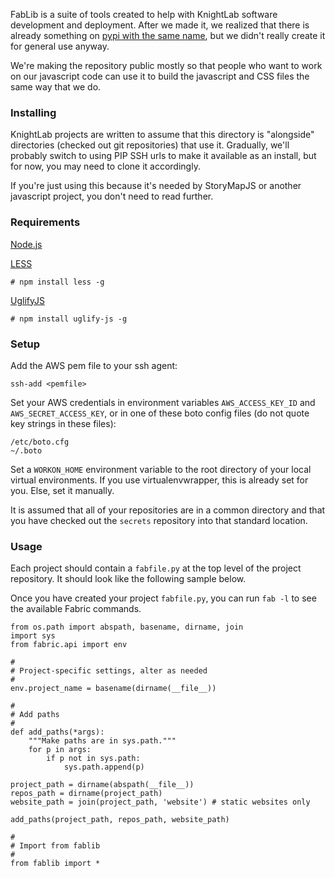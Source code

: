 FabLib is a suite of tools created to help with KnightLab software development and deployment. After we made it, we realized that there is already something on [pypi with the same name](https://pypi.python.org/pypi/fablib), but we didn't really create it for general use anyway.

We're making the repository public mostly so that people who want to work on our javascript code can use it to build the javascript and CSS files the same way that we do.

### Installing

KnightLab projects are written to assume that this directory is "alongside" directories (checked out git repositories) that use it. Gradually, we'll probably switch to using PIP SSH urls to make it available as an install, but for now, you may need to clone it accordingly.

If you're just using this because it's needed by StoryMapJS or another javascript project, you don't need to read further.

### Requirements

 [Node.js](http://nodejs.org)
 
 [LESS](http://lesscss.org)
 
    # npm install less -g
  
 [UglifyJS](https://github.com/mishoo/UglifyJS2)
 
    # npm install uglify-js -g 


### Setup

Add the AWS pem file to your ssh agent:

    ssh-add <pemfile>

Set your AWS credentials in environment variables `AWS_ACCESS_KEY_ID` and `AWS_SECRET_ACCESS_KEY`, or in one of these boto config files (do not quote key strings in these files):

    /etc/boto.cfg
    ~/.boto
    
Set a `WORKON_HOME` environment variable to the root directory of your local virtual environments.  If you use virtualenvwrapper, this is already set for you.  Else, set it manually.

It is assumed that all of your repositories are in a common directory and that you have checked out the `secrets` repository into that standard location.
    

### Usage

Each project should contain a `fabfile.py` at the top level of the project repository.  It should look like the following sample below.  

Once you have created your project `fabfile.py`, you can run `fab -l` to see the available Fabric commands.


    from os.path import abspath, basename, dirname, join
    import sys
    from fabric.api import env

    #
    # Project-specific settings, alter as needed
    #
    env.project_name = basename(dirname(__file__))

    #
    # Add paths
    #
    def add_paths(*args):
        """Make paths are in sys.path."""
        for p in args:
            if p not in sys.path:
                sys.path.append(p)
 
    project_path = dirname(abspath(__file__))
    repos_path = dirname(project_path)
    website_path = join(project_path, 'website') # static websites only

    add_paths(project_path, repos_path, website_path)

    #
    # Import from fablib
    #
    from fablib import *

